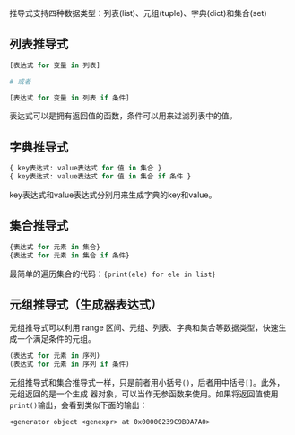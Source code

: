 推导式支持四种数据类型：列表(list)、元组(tuple)、字典(dict)和集合(set)

## 列表推导式
```python
[表达式 for 变量 in 列表]

# 或者

[表达式 for 变量 in 列表 if 条件]
```

表达式可以是拥有返回值的函数，条件可以用来过滤列表中的值。

## 字典推导式

```python
{ key表达式: value表达式 for 值 in 集合 }
{ key表达式: value表达式 for 值 in 集合 if 条件 }
```

key表达式和value表达式分别用来生成字典的key和value。

## 集合推导式

```python
{表达式 for 元素 in 集合}
{表达式 for 元素 in 集合 if 条件}
```

最简单的遍历集合的代码：`{print(ele) for ele in list}`

## 元组推导式（生成器表达式）

元组推导式可以利用 range 区间、元组、列表、字典和集合等数据类型，快速生成一个满足条件的元组。

```python
(表达式 for 元素 in 序列)
(表达式 for 元素 in 序列 if 条件)
```

元组推导式和集合推导式一样，只是前者用小括号`()`，后者用中括号`[]`。此外，元组返回的是一个生成
器对象，可以当作无参函数来使用。如果将返回值使用`print()`输出，会看到类似下面的输出：
```
<generator object <genexpr> at 0x00000239C9BDA7A0>
```
